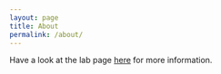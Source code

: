 ```yaml
---
layout: page
title: About
permalink: /about/
---
```


Have a look at the lab page [here](http://www.rio.gsic.titech.ac.jp/en/index.html) for more information.

